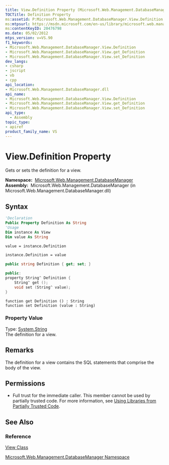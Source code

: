 ```yaml
---
title: View.Definition Property (Microsoft.Web.Management.DatabaseManager)
TOCTitle: Definition Property
ms:assetid: P:Microsoft.Web.Management.DatabaseManager.View.Definition
ms:mtpsurl: https://msdn.microsoft.com/en-us/library/microsoft.web.management.databasemanager.view.definition(v=VS.90)
ms:contentKeyID: 20476798
ms.date: 05/02/2012
mtps_version: v=VS.90
f1_keywords:
- Microsoft.Web.Management.DatabaseManager.View.Definition
- Microsoft.Web.Management.DatabaseManager.View.get_Definition
- Microsoft.Web.Management.DatabaseManager.View.set_Definition
dev_langs:
- csharp
- jscript
- vb
- cpp
api_location:
- Microsoft.Web.Management.DatabaseManager.dll
api_name:
- Microsoft.Web.Management.DatabaseManager.View.Definition
- Microsoft.Web.Management.DatabaseManager.View.get_Definition
- Microsoft.Web.Management.DatabaseManager.View.set_Definition
api_type:
  - Assembly
topic_type:
- apiref
product_family_name: VS
---
```


# View.Definition Property

Gets or sets the definition for a view.

**Namespace:**  [Microsoft.Web.Management.DatabaseManager](microsoft-web-management-databasemanager-namespace.md)  
**Assembly:**  Microsoft.Web.Management.DatabaseManager (in Microsoft.Web.Management.DatabaseManager.dll)

## Syntax

```vb
'Declaration
Public Property Definition As String
'Usage
Dim instance As View
Dim value As String

value = instance.Definition

instance.Definition = value
```

```csharp
public string Definition { get; set; }
```

```cpp
public:
property String^ Definition {
    String^ get ();
    void set (String^ value);
}
```

```jscript
function get Definition () : String
function set Definition (value : String)
```

### Property Value

Type: [System.String](https://msdn.microsoft.com/library/s1wwdcbf)  
The definition for a view.  

## Remarks

The definition for a view contains the SQL statements that comprise the body of the view.

## Permissions

  - Full trust for the immediate caller. This member cannot be used by partially trusted code. For more information, see [Using Libraries from Partially Trusted Code](https://msdn.microsoft.com/library/8skskf63).

## See Also

### Reference

[View Class](view-class-microsoft-web-management-databasemanager.md)

[Microsoft.Web.Management.DatabaseManager Namespace](microsoft-web-management-databasemanager-namespace.md)

